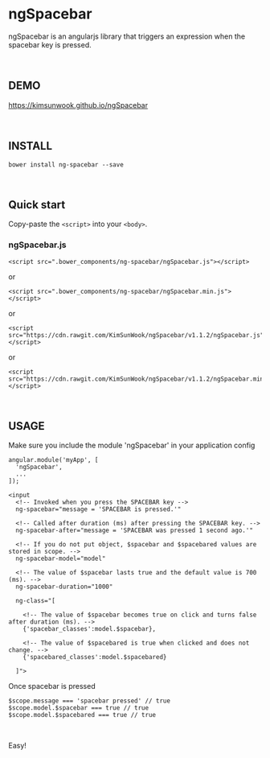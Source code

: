 ngSpacebar
=======

ngSpacebar is an angularjs library that triggers an expression when the spacebar key is pressed.

<br/>

DEMO
-------
https://kimsunwook.github.io/ngSpacebar

<br/>

INSTALL
-------

```
bower install ng-spacebar --save
```

<br/>

Quick start
-------
Copy-paste the ```<script>``` into your ```<body>```.

### ngSpacebar.js

```
<script src=".bower_components/ng-spacebar/ngSpacebar.js"></script>
```
or
```
<script src=".bower_components/ng-spacebar/ngSpacebar.min.js"></script>
```
or
```
<script src="https://cdn.rawgit.com/KimSunWook/ngSpacebar/v1.1.2/ngSpacebar.js"></script>
```
or
```
<script src="https://cdn.rawgit.com/KimSunWook/ngSpacebar/v1.1.2/ngSpacebar.min.js"></script>
```

<br/>

USAGE
-----

Make sure you include the module 'ngSpacebar' in your application config

```
angular.module('myApp', [
  'ngSpacebar',
  ...
]);
```

```
<input
  <!-- Invoked when you press the SPACEBAR key -->
  ng-spacebar="message = 'SPACEBAR is pressed.'"

  <!-- Called after duration (ms) after pressing the SPACEBAR key. -->
  ng-spacebar-after="message = 'SPACEBAR was pressed 1 second ago.'"

  <!-- If you do not put object, $spacebar and $spacebared values ​​are stored in scope. -->
  ng-spacebar-model="model"

  <!-- The value of $spacebar lasts true and the default value is 700 (ms). -->
  ng-spacebar-duration="1000"

  ng-class="[

    <!-- The value of $spacebar becomes true on click and turns false after duration (ms). -->
    {'spacebar_classes':model.$spacebar},

    <!-- The value of $spacebared is true when clicked and does not change. -->
    {'spacebared_classes':model.$spacebared}

  ]">
```

Once spacebar is pressed

```
$scope.message === 'spacebar pressed' // true
$scope.model.$spacebar === true // true
$scope.model.$spacebared === true // true
```

<br/>

Easy!

